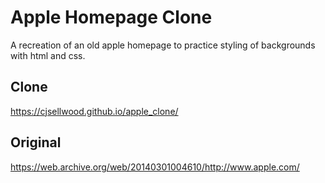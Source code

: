 # Apple Homepage Clone

A recreation of an old apple homepage to practice styling of backgrounds with html and css.

## Clone
<https://cjsellwood.github.io/apple_clone/>

## Original
<https://web.archive.org/web/20140301004610/http://www.apple.com/>